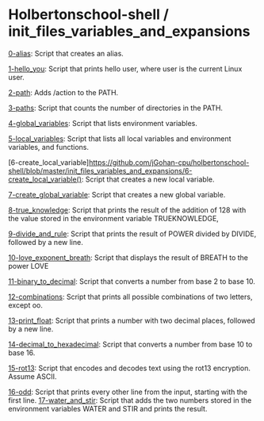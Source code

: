 # Holbertonschool-shell / init_files_variables_and_expansions

[0-alias](https://github.com/jGohan-cpu/holbertonschool-shell/blob/master/init_files_variables_and_expansions/0-alias): Script that creates an alias.

[1-hello_you](https://github.com/jGohan-cpu/holbertonschool-shell/blob/master/init_files_variables_and_expansions/1-hello_you): Script that prints hello user, where user is the current Linux user.

[2-path](https://github.com/jGohan-cpu/holbertonschool-shell/blob/master/init_files_variables_and_expansions/2-path): Adds /action to the PATH.

[3-paths](https://github.com/jGohan-cpu/holbertonschool-shell/blob/master/init_files_variables_and_expansions/3-paths): Script that counts the number of directories in the PATH.

[4-global_variables](https://github.com/jGohan-cpu/holbertonschool-shell/blob/master/init_files_variables_and_expansions/4-global_variables): Script that lists environment variables.

[5-local_variables](https://github.com/jGohan-cpu/holbertonschool-shell/blob/master/init_files_variables_and_expansions/5-local_variables): Script that lists all local variables and environment variables, and functions.

[6-create_local_variable]https://github.com/jGohan-cpu/holbertonschool-shell/blob/master/init_files_variables_and_expansions/6-create_local_variable(): Script that creates a new local variable.

[7-create_global_variable](https://github.com/jGohan-cpu/holbertonschool-shell/blob/master/init_files_variables_and_expansions/7-create_global_variable): Script that creates a new global variable.

[8-true_knowledge](https://github.com/jGohan-cpu/holbertonschool-shell/blob/master/init_files_variables_and_expansions/8-true_knowledge): Script that prints the result of the addition of 128 with the value stored in the environment variable TRUEKNOWLEDGE,

[9-divide_and_rule](https://github.com/jGohan-cpu/holbertonschool-shell/blob/master/init_files_variables_and_expansions/9-divide_and_rule): Script that prints the result of POWER divided by DIVIDE, followed by a new line.

[10-love_exponent_breath](https://github.com/jGohan-cpu/holbertonschool-shell/blob/master/init_files_variables_and_expansions/10-love_exponent_breath): Script that displays the result of BREATH to the power LOVE

[11-binary_to_decimal](https://github.com/jGohan-cpu/holbertonschool-shell/blob/master/init_files_variables_and_expansions/11-binary_to_decimal): Script that converts a number from base 2 to base 10.

[12-combinations](https://github.com/jGohan-cpu/holbertonschool-shell/blob/master/init_files_variables_and_expansions/12-combinations): Script that prints all possible combinations of two letters, except oo.

[13-print_float](https://github.com/jGohan-cpu/holbertonschool-shell/blob/master/init_files_variables_and_expansions/13-print_float): Script that prints a number with two decimal places, followed by a new line.

[14-decimal_to_hexadecimal](https://github.com/jGohan-cpu/holbertonschool-shell/blob/master/init_files_variables_and_expansions/14-decimal_to_hexadecimal): Script that converts a number from base 10 to base 16.

[15-rot13](https://github.com/jGohan-cpu/holbertonschool-shell/blob/master/init_files_variables_and_expansions/15-rot13): Script that encodes and decodes text using the rot13 encryption. Assume ASCII.

[16-odd](https://github.com/jGohan-cpu/holbertonschool-shell/blob/master/init_files_variables_and_expansions/16-odd): Script that prints every other line from the input, starting with the first line.
[17-water_and_stir](https://github.com/jGohan-cpu/holbertonschool-shell/blob/master/init_files_variables_and_expansions/17-water_and_stir): Script that adds the two numbers stored in the environment variables WATER and STIR and prints the result.




